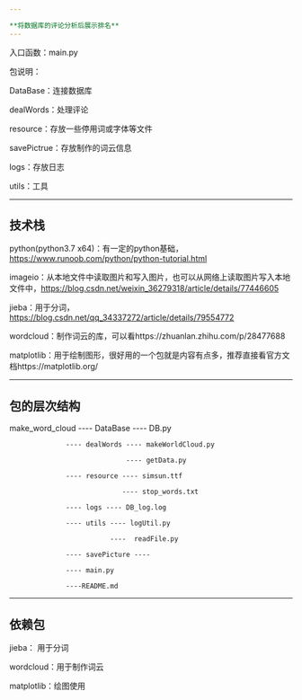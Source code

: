 ```yaml
---

**将数据库的评论分析后展示排名**
---
```

入口函数：main.py

包说明：

DataBase：连接数据库

dealWords：处理评论

resource：存放一些停用词或字体等文件

savePictrue：存放制作的词云信息

logs：存放日志

utils：工具

---
**技术栈**
---

python(python3.7 x64)：有一定的python基础，https://www.runoob.com/python/python-tutorial.html

imageio：从本地文件中读取图片和写入图片，也可以从网络上读取图片写入本地文件中，https://blog.csdn.net/weixin_36279318/article/details/77446605

jieba：用于分词，https://blog.csdn.net/qq_34337272/article/details/79554772

wordcloud：制作词云的库，可以看https://zhuanlan.zhihu.com/p/28477688

matplotlib：用于绘制图形，很好用的一个包就是内容有点多，推荐直接看官方文档https://matplotlib.org/

---
**包的层次结构**
---

make_word_cloud ---- DataBase ---- DB.py
                  
                  ---- dealWords ---- makeWorldCloud.py
                                
                                 ---- getData.py
                  
                  ---- resource ---- simsun.ttf
                  
                                ---- stop_words.txt
                   
                  ---- logs ---- DB_log.log
                            
                  ---- utils ---- logUtil.py
                  
                             ----  readFile.py
                            
                  ---- savePicture ---- 
                  
                  ---- main.py
                  
                  ----README.md
       
---
**依赖包**
---

jieba： 用于分词

wordcloud：用于制作词云

matplotlib：绘图使用
